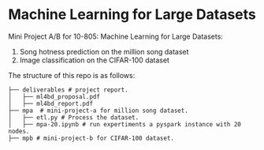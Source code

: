 # Machine Learning for Large Datasets
Mini Project A/B for 10-805: Machine Learning for Large Datasets:

1. Song hotness prediction on the million song dataset
2. Image classification on the CIFAR-100 dataset

The structure of this repo is as follows:
```
├── deliverables # project report.
│   ├── ml4bd_proposal.pdf
│   ├── ml4bd_report.pdf
├── mpa  # mini-project-a for million song dataset.
│   ├── etl.py # Process the dataset.
│   ├── mpa-20.ipynb # run expertiments a pyspark instance with 20 nodes.
├── mpb # mini-project-b for CIFAR-100 dataset.
```
